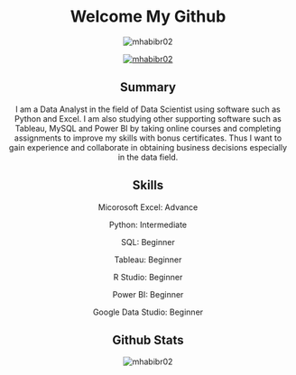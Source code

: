 <h1 align="center">Welcome My Github</h1>
<p align="center"> <img src="https://komarev.com/ghpvc/?username=mhabibr02&label=Profile%20views&color=0e75b6&style=flat" alt="mhabibr02" /> </p>
<p align="center"> <a href="https://github.com/ryo-ma/github-profile-trophy"><img src="https://github-profile-trophy.vercel.app/?username=mhabibr02" alt="mhabibr02" /></a> </p>

<h2 align="center"> Summary </h2>

<p align="center" > I am a Data Analyst in the field of Data Scientist using software such as Python and Excel. I am also studying other supporting software such as Tableau, MySQL and Power BI by 
taking online courses and completing assignments to improve my skills with bonus certificates. Thus I want to gain experience and collaborate in obtaining business decisions 
especially in the data field.</p>

<h2 align="center"> Skills </h2>

<p align="center"> 
Micorosoft Excel: Advance
</p>
<p align="center"> 
Python: Intermediate
</p>
<p align="center"> 
SQL: Beginner
</p>
<p align="center"> 
Tableau: Beginner
</p>
<p align="center"> 
R Studio: Beginner
</p>
<p align="center"> 
Power BI: Beginner
</p>
<p align="center"> 
Google Data Studio: Beginner
</p>

<h2 align="center"> Github Stats </h2>

<p align="center"> <img src="https://github-readme-stats.vercel.app/api?username=mhabibr02&show_icons=true&theme=radical" alt="mhabibr02" /> </p>
